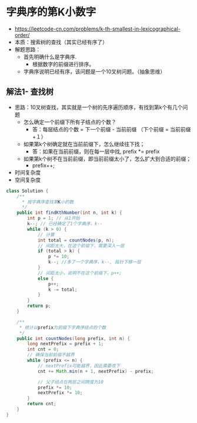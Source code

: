 # 字典序的第K小数字
- https://leetcode-cn.com/problems/k-th-smallest-in-lexicographical-order/
- 本质：搜索树的查找（其实已经有序了）
- 解题思路：
    - 首先明确什么是字典序.
        - 根据数字的前缀进行排序。
    - 字典序说明已经有序，该问题是一个10叉树问题。（抽象思维）

## 解法1- 查找树
- 思路：10叉树查找，其实就是一个树的先序遍历顺序，有找到第k个有几个问题
    - 怎么确定一个前缀下所有子结点的个数？
        - 答：每层结点的个数 = 下一个前缀 - 当前前缀 （下个前缀 = 当前前缀 +１）
    - 如果第k个树确定就在当前前缀下，怎么继续往下找；
        - 答：如果在当前前缀，则在每一层中找, prefix *= prefix
    - 如果第k个树不在当前前缀，即当前前缀太小了，怎么扩大到合适的前缀；
        - prefix++;
- 时间复杂度  
- 空间复杂度

```java
class Solution {
    /**
      * 按字典序查找第K小的数
      */
    public int findKthNumber(int n, int k) {
        int p = 1; // 从1开始
        k--; // 已经确定了1个字典序，k--
        while (k > 0) {
            // 计算
            int total = countNodes(p, n);
            // 间距太大，在这个前缀下，需要深入一层
            if (total > k) {
                p *= 10;
                k--; //多了一个字典序，k--, 指针下移一层
            }
            // 间距太小，说明不在这个前缀下，p++;
            else {
                p++;
                k -= total;
            }
        }
        return p;
    }

    /**
     * 统计以prefix为前缀下字典序结点的个数
     */
    public int countNodes(long prefix, int n) {
        long nextPrefix = prefix + 1;
        int cnt = 0;
        // 确保当前前缀不越界
        while (prefix <= n) {
            // nextPrefix可能越界，因此需要改下
            cnt += Math.min(n + 1, nextPrefix) - prefix;

            // 父子结点在两层之间跨度为10
            prefix *= 10;
            nextPrefix *= 10;
        }
        return cnt;
    }
}

```







